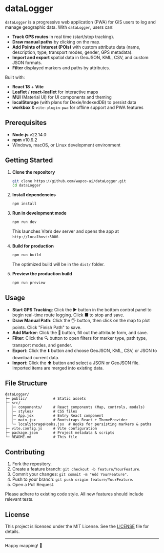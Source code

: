 # dataLogger

`dataLogger` is a progressive web application (PWA) for GIS users to log and manage geographic data. With `dataLogger`, users can:

* **Track GPS routes** in real time (start/stop tracking).
* **Draw manual paths** by clicking on the map.
* **Add Points of Interest (POIs)** with custom attribute data (name, description, type, transport modes, gender, GPS metadata).
* **Import and export** spatial data in GeoJSON, KML, CSV, and custom JSON formats.
* **Filter** displayed markers and paths by attributes.

Built with:

* **React 18** + **Vite**
* **Leaflet** / **react-leaflet** for interactive maps
* **MUI** (Material UI) for UI components and theming
* **localStorage** (with plans for Dexie/IndexedDB) to persist data
* **workbox** & `vite-plugin-pwa` for offline support and PWA features

## Prerequisites

* **Node.js** v22.14.0
* **npm** v10.9.2
* Windows, macOS, or Linux development environment

## Getting Started

1. **Clone the repository**

   ```bash
   git clone https://github.com/wapco-ai/dataLogger.git
   cd dataLogger
   ```

2. **Install dependencies**

   ```bash
   npm install
   ```

3. **Run in development mode**

   ```bash
   npm run dev
   ```

   This launches Vite’s dev server and opens the app at `http://localhost:3000`.

4. **Build for production**

   ```bash
   npm run build
   ```

   The optimized build will be in the `dist/` folder.

5. **Preview the production build**

   ```bash
   npm run preview
   ```

## Usage

* **Start GPS Tracking**: Click the ▶️ button in the bottom control panel to begin real-time route logging. Click ■ to stop and save.
* **Draw Manual Path**: Click the 🖐️ button, then click on the map to plot points. Click "Finish Path" to save.
* **Add Marker**: Click the 📍 button, fill out the attribute form, and save.
* **Filter**: Click the 🔍 button to open filters for marker type, path type, transport modes, and gender.
* **Export**: Click the ⬇️ button and choose GeoJSON, KML, CSV, or JSON to download current data.
* **Import**: Click the ⬆️ button and select a JSON or GeoJSON file. Imported items are merged into existing data.

## File Structure

```
dataLogger/
├─ public/            # Static assets
├─ src/
│  ├─ components/     # React components (Map, controls, modals)
│  ├─ styles/         # CSS files
│  ├─ App.jsx         # Entry React component
│  ├─ main.jsx        # Bootstraps React + ThemeProvider
│  └─ localStorageHooks.jsx  # Hooks for persisting markers & paths
├─ vite.config.js     # Vite configuration
├─ package.json       # Project metadata & scripts
└─ README.md          # This file
```

## Contributing

1. Fork the repository.
2. Create a feature branch: `git checkout -b feature/YourFeature`.
3. Commit your changes: `git commit -m "Add YourFeature"`.
4. Push to your branch: `git push origin feature/YourFeature`.
5. Open a Pull Request.

Please adhere to existing code style. All new features should include relevant tests.

## License

This project is licensed under the MIT License. See the [LICENSE](LICENSE) file for details.

---

Happy mapping! 🚀
